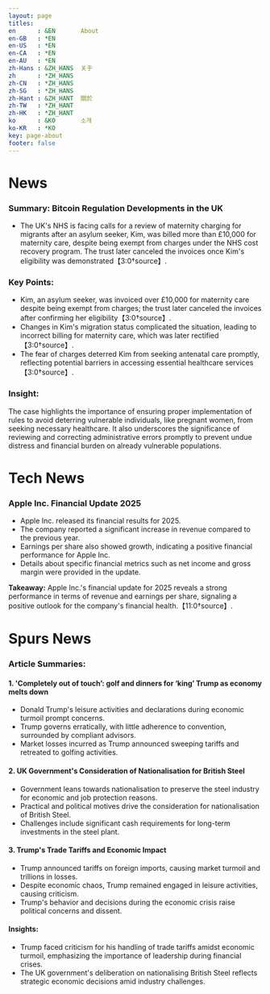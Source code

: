 ```yaml
---
layout: page
titles:
en      : &EN       About
en-GB   : *EN
en-US   : *EN
en-CA   : *EN
en-AU   : *EN
zh-Hans : &ZH_HANS  关于
zh      : *ZH_HANS
zh-CN   : *ZH_HANS
zh-SG   : *ZH_HANS
zh-Hant : &ZH_HANT  關於
zh-TW   : *ZH_HANT
zh-HK   : *ZH_HANT
ko      : &KO       소개
ko-KR   : *KO
key: page-about
footer: false
---
```



# News

### Summary: Bitcoin Regulation Developments in the UK

- The UK's NHS is facing calls for a review of maternity charging for migrants after an asylum seeker, Kim, was billed more than £10,000 for maternity care, despite being exempt from charges under the NHS cost recovery program. The trust later canceled the invoices once Kim's eligibility was demonstrated【3:0†source】.

### Key Points:
- Kim, an asylum seeker, was invoiced over £10,000 for maternity care despite being exempt from charges; the trust later canceled the invoices after confirming her eligibility【3:0†source】.
- Changes in Kim's migration status complicated the situation, leading to incorrect billing for maternity care, which was later rectified【3:0†source】.
- The fear of charges deterred Kim from seeking antenatal care promptly, reflecting potential barriers in accessing essential healthcare services【3:0†source】.

### Insight:
The case highlights the importance of ensuring proper implementation of rules to avoid deterring vulnerable individuals, like pregnant women, from seeking necessary healthcare. It also underscores the significance of reviewing and correcting administrative errors promptly to prevent undue distress and financial burden on already vulnerable populations.

# Tech News

### Apple Inc. Financial Update 2025

- Apple Inc. released its financial results for 2025.
- The company reported a significant increase in revenue compared to the previous year.
- Earnings per share also showed growth, indicating a positive financial performance for Apple Inc.
- Details about specific financial metrics such as net income and gross margin were provided in the update.

**Takeaway:** Apple Inc.'s financial update for 2025 reveals a strong performance in terms of revenue and earnings per share, signaling a positive outlook for the company's financial health.【11:0†source】.

# Spurs News

### Article Summaries:

#### 1. 'Completely out of touch’: golf and dinners for ‘king’ Trump as economy melts down
- Donald Trump's leisure activities and declarations during economic turmoil prompt concerns.
- Trump governs erratically, with little adherence to convention, surrounded by compliant advisors.
- Market losses incurred as Trump announced sweeping tariffs and retreated to golfing activities.

#### 2. UK Government's Consideration of Nationalisation for British Steel
- Government leans towards nationalisation to preserve the steel industry for economic and job protection reasons.
- Practical and political motives drive the consideration for nationalisation of British Steel.
- Challenges include significant cash requirements for long-term investments in the steel plant.

#### 3. Trump's Trade Tariffs and Economic Impact
- Trump announced tariffs on foreign imports, causing market turmoil and trillions in losses.
- Despite economic chaos, Trump remained engaged in leisure activities, causing criticism.
- Trump's behavior and decisions during the economic crisis raise political concerns and dissent.

#### Insights:
- Trump faced criticism for his handling of trade tariffs amidst economic turmoil, emphasizing the importance of leadership during financial crises.
- The UK government's deliberation on nationalising British Steel reflects strategic economic decisions amid industry challenges.

